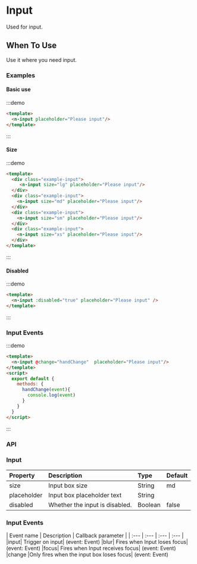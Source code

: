 
# Input

Used for input.

## When To Use

Use it where you need input.

### Examples

#### Basic use
:::demo
```html
<template>
  <n-input placeholder="Please input"/>
</template>
```
:::

#### Size
:::demo
```html
<template>
  <div class="example-input">
     <n-input size="lg" placeholder="Please input"/>
  </div>
  <div class="example-input">
    <n-input size="md" placeholder="Please input"/>
  </div>
  <div class="example-input">
    <n-input size="sm" placeholder="Please input"/>
  </div>
  <div class="example-input">
    <n-input size="xs" placeholder="Please input"/>
  </div>
</template>
```
:::

#### Disabled

:::demo
```html
<template>
  <n-input :disabled="true" placeholder="Please input" />
</template>
```
:::

### Input Events

:::demo
```html
<template>
  <n-input @change="handChange"  placeholder="Please input"/>
</template>
<script>
  export default {
    methods: {
      handChange(event){
        console.log(event)
      }
    }
  }
</script>
```
:::

### API

### Input
| Property | Description | Type | Default |
| :--- | :--- | :--- | :--- |
| size | Input box size | String | md |
| placeholder | Input box placeholder text | String |  |
| disabled | Whether the input is disabled. | Boolean | false |

### Input Events

| Event name | Description | Callback parameter |
| :--- | :--- | :--- | :--- |
|input|	Trigger on input|	(event: Event)
|blur|	Fires when Input loses focus|	(event: Event)
|focus|	Fires when Input receives focus|	(event: Event)
|change	|Only fires when the input box loses focus|	(event: Event)